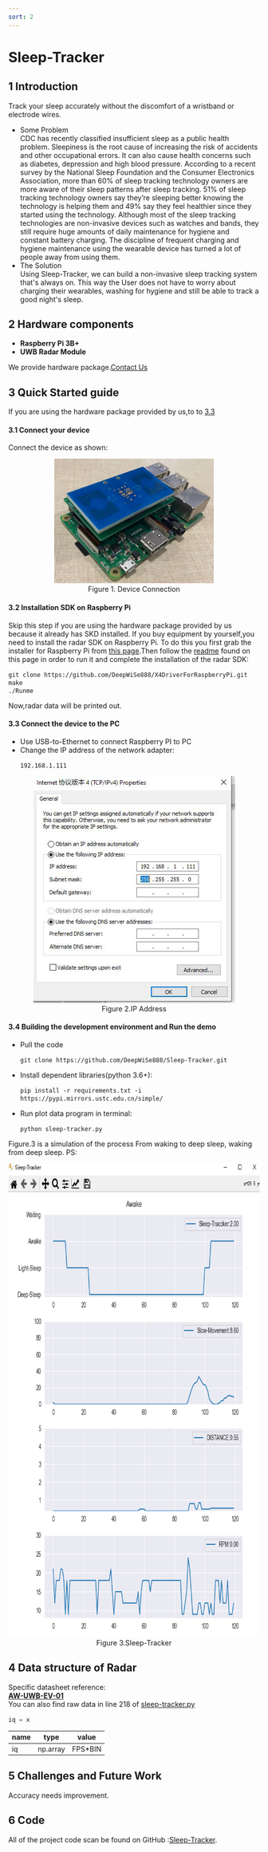 ```yaml
---
sort: 2
---
```


# Sleep-Tracker
## 1 Introduction
Track your sleep accurately without the discomfort of a wristband or electrode wires.
* Some Problem  
  CDC has recently classified insufficient sleep as a public health problem. Sleepiness is the root cause of increasing the risk of accidents and other occupational errors. It can also cause health concerns such as diabetes, depression and high blood pressure.
  According to a recent survey by the National Sleep Foundation and the Consumer Electronics Association, more than 60% of sleep tracking technology owners are more aware of their sleep patterns after sleep tracking. 51% of sleep tracking technology owners say they’re sleeping better knowing the technology is helping them and 49% say they feel healthier since they started using the technology.
  Although most of the sleep tracking technologies are non-invasive devices such as watches and bands, they still require huge amounts of daily maintenance for hygiene and constant battery charging. The discipline of frequent charging and hygiene maintenance using the wearable device has turned a lot of people away from using them.
* The Solution  
  Using Sleep-Tracker, we can build a non-invasive sleep tracking system that's always on. This way the User does not have to worry about charging their wearables, washing for hygiene and still be able to track a good night's sleep.

## 2 Hardware components
* **Raspberry Pi 3B+**
* **UWB Radar Module**

We provide hardware package.[Contact Us](https://www.wirush.ai/aiwise-contact)

## 3 Quick Started guide
If you are using the hardware package provided by us,to to [3.3](#33-connect-the-device-to-the-pc) 

#### 3.1 Connect your device
Connect the device as shown:
<div align=center>
<img src="https://raw.githubusercontent.com/DeepWiSe888/AIWiSeDoc/main/img/sleepTracker1.png" width="320" height="250"/> 
</div>
<center>Figure 1. Device Connection</center>



  
#### 3.2 Installation SDK on Raspberry Pi
Skip this step if you are using the hardware package provided by us  because it already has SKD installed.
If you buy equipment by yourself,you need to install the radar SDK on Raspberry Pi. To do this you first grab the installer for Raspberry Pi from [this page](https://github.com/DeepWiSe888/X4DriverForRaspberryPi).Then follow the [readme](https://github.com/DeepWiSe888/X4DriverForRaspberryPi/blob/main/Readme.md) found on this page in order to run it and complete the installation of the radar SDK:

```shell
git clone https://github.com/DeepWiSe888/X4DriverForRaspberryPi.git
make 
./Runme
```
Now,radar data will be printed out.

#### 3.3 Connect the device to the PC
* Use USB-to-Ethernet to connect Raspberry PI to PC
* Change the IP address of the network adapter:
  ```
  192.168.1.111
  ```
<div align=center>
<img src="https://raw.githubusercontent.com/DeepWiSe888/AIWiSeDoc/main/img/sleepTracker2.jpg" width="405" height="455"/> 
</div>
<center>Figure 2.IP Address</center>

#### 3.4 Building the development environment and Run the demo
* Pull the code
  ```shell
  git clone https://github.com/DeepWiSe888/Sleep-Tracker.git
  ```
* Install dependent libraries(python 3.6+):
  ```shell
  pip install -r requirements.txt -i https://pypi.mirrors.ustc.edu.cn/simple/
  ```
* Run plot data program in terminal:
  ```shell
  python sleep-tracker.py
  ```
Figure.3 is a simulation of the process From waking to deep sleep, waking from deep sleep.
PS:
<div align=center>
<img src="https://raw.githubusercontent.com/DeepWiSe888/AIWiSeDoc/main/img/sleepTracker3.jpg" width="785" height="950"/> 
</div>
<center>Figure 3.Sleep-Tracker</center>


## 4 Data structure of Radar
Specific datasheet reference:  
**[AW-UWB-EV-01](https://deepwise888.github.io/AIWiSeDoc/product/0~10g.html#11---aw-uwb-ev-01)**  
You can also find raw data in line 218 of [sleep-tracker.py](https://github.com/DeepWiSe888/Sleep-Tracker/blob/main/sleep-tracker.py)
```python
iq = x
```
| name      | type        | value    |
|-----------|-------------|----------|
| iq        | np.array    | FPS*BIN  | 


## 5 Challenges and Future Work
Accuracy needs improvement.

## 6 Code
All of the project code scan be found on GitHub :[Sleep-Tracker](https://github.com/DeepWiSe888/Sleep-Tracker).

